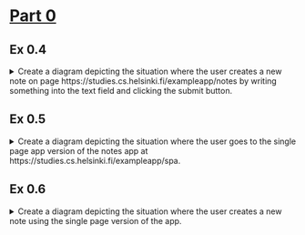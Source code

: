 # [Part 0](https://fullstackopen.com/en/part0/)

## Ex 0.4

<details>
<summary>
Create a diagram depicting the situation where the user creates a new note on page https://studies.cs.helsinki.fi/exampleapp/notes by writing something into the text field and clicking the submit button.
</summary>
<br>
![diagram ex 4](https://i.imgur.com/u4zZdxB.png)
</details>

## Ex 0.5

<details>
<summary>
Create a diagram depicting the situation where the user goes to the single page app version of the notes app at https://studies.cs.helsinki.fi/exampleapp/spa.
</summary>
<br>
![diagram ex 5](https://i.imgur.com/5sGuZey.png)
</details>

## Ex 0.6

<details>
<summary>
Create a diagram depicting the situation where the user creates a new note using the single page version of the app.
</summary>
<br>
![diagram ex 6](https://i.imgur.com/MaiBJX5.png)
</details>
